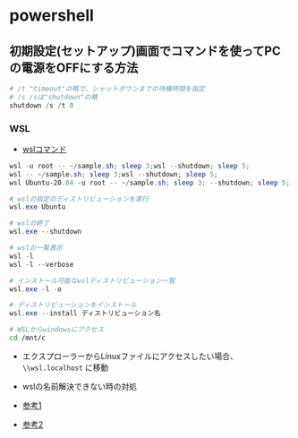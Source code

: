 # powershell

## 初期設定(セットアップ)画面でコマンドを使ってPCの電源をOFFにする方法

```powershell
# /t "timeout"の略で、シャットダウンまでの待機時間を指定
# /s /sは"shutdown"の略
shutdown /s /t 0
```

### WSL

- [wslコマンド](https://learn.microsoft.com/ja-jp/windows/wsl/basic-commands)

```powershell
wsl -u root -- ~/sample.sh; sleep 3;wsl --shutdown; sleep 5;
wsl -- ~/sample.sh; sleep 3;wsl --shutdown; sleep 5;
wsl Ubuntu-20.04 -u root -- ~/sample.sh; sleep 3; --shutdown; sleep 5;

# wslの指定のディストリビューションを実行
wsl.exe Ubuntu

# wslの終了
wsl.exe --shutdown

# wslの一覧表示
wsl -l
wsl -l --verbose

# インストール可能なwslディストリビューション一覧
wsl.exe -l -o

# ディストリビューションをインストール
wsl.exe --install ディストリビューション名
```

```sh
# WSLからwindowsにアクセス
cd /mnt/c
```

- エクスプローラーからLinuxファイルにアクセスしたい場合、`\\wsl.localhost` に移動

- wslの名前解決できない時の対処

- [参考1](https://zenn.dev/ekuinox/articles/520500939e5242a6393c)
- [参考2](https://qiita.com/kkato233/items/1fc71bde5a6d94f1b982)
